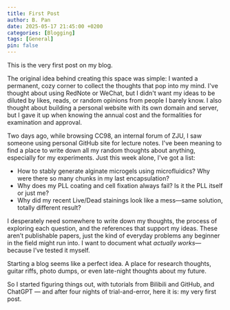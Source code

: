 ```yaml
---
title: First Post
author: B. Pan
date: 2025-05-17 21:45:00 +0200
categories: [Blogging]
tags: [General]
pin: false
---
```


This is the very first post on my blog.

The original idea behind creating this space was simple: I wanted a permanent, cozy corner to collect the thoughts that pop into my mind. I've thought about using RedNote or WeChat, but I didn't want my ideas to be diluted by likes, reads, or random opinions from people I barely know. I also thought about building a personal website with its own domain and server, but I gave it up when knowing the annual cost and the formalities for examination and approval.

Two days ago, while browsing CC98, an internal forum of ZJU, I saw someone using personal GitHub site for lecture notes. I've been meaning to find a place to write down all my random thoughts about anything, especially for my experiments. Just this week alone, I've got a list: 

- How to stably generate alginate microgels using microfluidics? Why were there so many chunks in my last encapsulation?
- Why does my PLL coating and cell fixation always fail? Is it the PLL itself or just me?
- Why did my recent Live/Dead stainings look like a mess—same solution, totally different result?

I desperately need somewhere to write down my thoughts, the process of exploring each question, and the references that support my ideas. These aren’t publishable papers, just the kind of everyday problems any beginner in the field might run into. I want to document what *actually works*—because I’ve tested it myself.

Starting a blog seems like a perfect idea. A place for research thoughts, guitar riffs, photo dumps, or even late-night thoughts about my future.

So I started figuring things out, with tutorials from Bilibili and GitHub, and ChatGPT — and after four nights of trial-and-error, here it is: my very first post.



